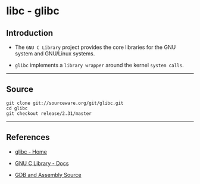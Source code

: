 # libc - glibc

## Introduction

* The `GNU C Library` project provides the core libraries for the GNU system and GNU/Linux systems.

* `glibc` implements a `library wrapper` around the kernel `system calls`.

---

## Source

```
git clone git://sourceware.org/git/glibc.git
cd glibc
git checkout release/2.31/master
```

---

## References

* [glibc - Home](https://ftp.gnu.org/gnu/glibc/)

* [GNU C Library - Docs](https://www.gnu.org/software/libc/manual/html_mono/libc.html#Hierarchy-Conventions)

* [GDB and Assembly Source](https://askubuntu.com/questions/368152/why-is-gdb-looking-for-assembly-files)
